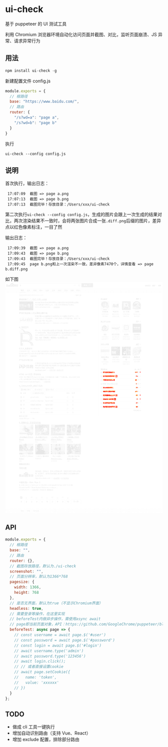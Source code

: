 # ui-check

基于 puppeteer 的 UI 测试工具

利用 Chromium 浏览器环境自动化访问页面并截图、对比，监听页面崩溃、JS 异常、请求异常行为

## 用法

```js
npm install ui-check -g
```

新建配置文件 config.js

```js
module.exports = {
  // 根路径
  base: "https://www.baidu.com/",
  // 路由
  router: {
    "/s?wd=a": "page a",
    "/s?wd=b": "page b"
  }
}
```

执行

```
ui-check --config config.js
```

## 说明

首次执行，输出日志：

```
 17:07:09  截图 => page a.png
 17:07:13  截图 => page b.png
 17:07:13  截图完毕！存放目录：/Users/xxx/ui-check
```

第二次执行`ui-check --config config.js`，生成的图片会跟上一次生成的结果对比，两次渲染结果不一致时，会将两张图片合成一张`.diff.png`后缀的图片，差异点以红色像素标注，一目了然

输出日志：

```
 17:09:39  截图 => page a.png
 17:09:43  截图 => page b.png
 17:09:43  截图完毕！存放目录：/Users/xxx/ui-check
 17:09:45  page b.png和上一次渲染不一致，差异像素7470个，详情查看 => page b.diff.png
```

如下图  
<img src="https://github.com/360hnjd-fe/ui-check/raw/master/example.png" width="800" />

## API

```js
module.exports = {
  // 根路径
  base: "",
  // 路由
  router: {},
  // 截图存放路径，默认为./ui-check
  screenshot: "",
  // 页面分辨率，默认为1366*768
  pagesize: {
    width: 1366,
    height: 768
  },
  // 是否无界面，默认为true（不显示Chromium界面）
  headless: true,
  // 需要登录等操作，在这里实现
  // beforeTest内做异步操作，需使用async await
  // page即当前页面对象，API：https://github.com/GoogleChrome/puppeteer/blob/v1.10.0/docs/api.md#class-page
  beforeTest: async page => {
    // const username = await page.$('#user')
    // const password = await page.$('#password')
    // const login = await page.$('#login')
    // await username.type('admin')
    // await password.type('123456')
    // await login.click();
    // // 或者直接设置cookie
    // await page.setCookie({
    //   name: 'token',
    //   value: 'xxxxxx'
    // })
  }
};
```

## TODO

- 做成 cli 工具一键执行
- 增加自动识别路由（支持 Vue、React）
- 增加 exclude 配置，排除部分路由
